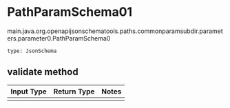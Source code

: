 # PathParamSchema01
main.java.org.openapijsonschematools.paths.commonparamsubdir.parameters.parameter0.PathParamSchema0
```
type: JsonSchema
```

## validate method
Input Type | Return Type | Notes
------------ | ------------- | -------------
 |  |
